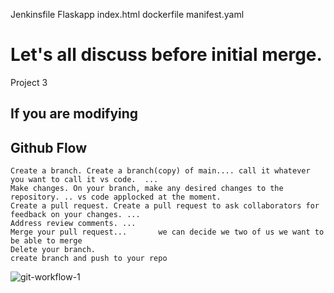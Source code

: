 Jenkinsfile
Flaskapp
index.html
dockerfile
manifest.yaml



# Let's all discuss before initial merge. 
Project 3

## If you are modifying 




## Github Flow 
```
Create a branch. Create a branch(copy) of main.... call it whatever you want to call it vs code.  ...
Make changes. On your branch, make any desired changes to the repository. .. vs code applocked at the moment. 
Create a pull request. Create a pull request to ask collaborators for feedback on your changes. ...
Address review comments. ...
Merge your pull request...       we can decide we two of us we want to be able to merge
Delete your branch.
create branch and push to your repo

```




![git-workflow-1](https://user-images.githubusercontent.com/49794872/221347452-256d9ef5-f923-47a2-ac2e-10d81702a317.png)


